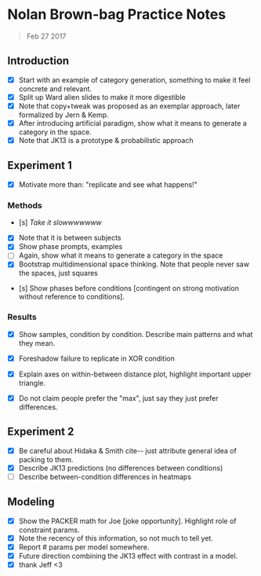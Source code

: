 # Nolan Brown-bag Practice Notes
> Feb 27 2017

## Introduction

- [x] Start with an example of category generation, something to make it feel concrete and relevant.
- [x] Split up Ward alien slides to make it more digestible
- [x] Note that copy+tweak was proposed as an exemplar approach, later formalized by Jern & Kemp.
- [x] After introducing artificial paradigm, show what it means to generate a category in the space.
- [x] Note that JK13 is a prototype & probabilistic approach

## Experiment 1

- [x] Motivate more than: "replicate and see what happens!"

### Methods

- [s] _Take it slowwwwwww_
- [x] Note that it is between subjects
- [x] Show phase prompts, examples
- [ ] Again, show what it means to generate a category in the space
- [x] Bootstrap multidimensional space thinking. Note that people never saw the spaces, just squares
- [s] Show phases before conditions [contingent on strong motivation without reference to conditions].

### Results

- [x] Show samples, condition by condition. Describe main patterns and what they mean.
- [x] Foreshadow failure to replicate in XOR condition
- [x] Explain axes on within-between distance plot, highlight important upper triangle.
- [x] Do not claim people prefer the "max", just say they just prefer differences.

  
## Experiment 2

- [x] Be careful about Hidaka & Smith cite-- just attribute general idea of packing to them.
- [x] Describe JK13 predictions (no differences between conditions)
- [ ] Describe between-condition differences in heatmaps

## Modeling

- [x] Show the PACKER math for Joe [joke opportunity]. Highlight role of constraint params.
- [x] Note the recency of this information, so not much to tell yet.
- [x] Report # params per model somewhere.
- [x] Future direction combining the JK13 effect with contrast in a model.
- [x] thank Jeff <3
